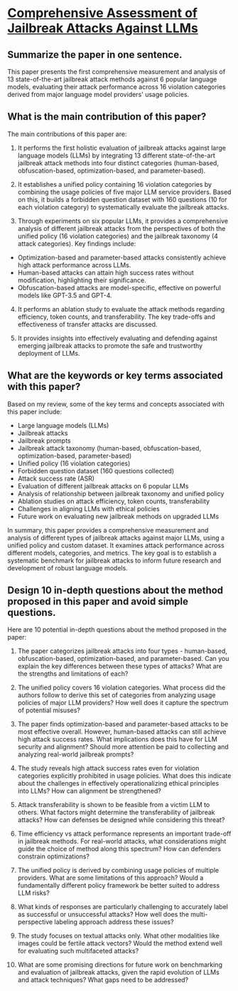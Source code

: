 # [Comprehensive Assessment of Jailbreak Attacks Against LLMs](https://arxiv.org/abs/2402.05668)

## Summarize the paper in one sentence.

 This paper presents the first comprehensive measurement and analysis of 13 state-of-the-art jailbreak attack methods against 6 popular language models, evaluating their attack performance across 16 violation categories derived from major language model providers' usage policies.


## What is the main contribution of this paper?

 The main contributions of this paper are:

1. It performs the first holistic evaluation of jailbreak attacks against large language models (LLMs) by integrating 13 different state-of-the-art jailbreak attack methods into four distinct categories (human-based, obfuscation-based, optimization-based, and parameter-based).

2. It establishes a unified policy containing 16 violation categories by combining the usage policies of five major LLM service providers. Based on this, it builds a forbidden question dataset with 160 questions (10 for each violation category) to systematically evaluate the jailbreak attacks.  

3. Through experiments on six popular LLMs, it provides a comprehensive analysis of different jailbreak attacks from the perspectives of both the unified policy (16 violation categories) and the jailbreak taxonomy (4 attack categories). Key findings include:

- Optimization-based and parameter-based attacks consistently achieve high attack performance across LLMs.
- Human-based attacks can attain high success rates without modification, highlighting their significance.  
- Obfuscation-based attacks are model-specific, effective on powerful models like GPT-3.5 and GPT-4.

4. It performs an ablation study to evaluate the attack methods regarding efficiency, token counts, and transferability. The key trade-offs and effectiveness of transfer attacks are discussed.

5. It provides insights into effectively evaluating and defending against emerging jailbreak attacks to promote the safe and trustworthy deployment of LLMs.


## What are the keywords or key terms associated with this paper?

 Based on my review, some of the key terms and concepts associated with this paper include:

- Large language models (LLMs)
- Jailbreak attacks
- Jailbreak prompts
- Jailbreak attack taxonomy (human-based, obfuscation-based, optimization-based, parameter-based)
- Unified policy (16 violation categories)
- Forbidden question dataset (160 questions collected)
- Attack success rate (ASR)
- Evaluation of different jailbreak attacks on 6 popular LLMs 
- Analysis of relationship between jailbreak taxonomy and unified policy
- Ablation studies on attack efficiency, token counts, transferability
- Challenges in aligning LLMs with ethical policies
- Future work on evaluating new jailbreak methods on upgraded LLMs

In summary, this paper provides a comprehensive measurement and analysis of different types of jailbreak attacks against major LLMs, using a unified policy and custom dataset. It examines attack performance across different models, categories, and metrics. The key goal is to establish a systematic benchmark for jailbreak attacks to inform future research and development of robust language models.


## Design 10 in-depth questions about the method proposed in this paper and avoid simple questions.

 Here are 10 potential in-depth questions about the method proposed in the paper:

1. The paper categorizes jailbreak attacks into four types - human-based, obfuscation-based, optimization-based, and parameter-based. Can you explain the key differences between these types of attacks? What are the strengths and limitations of each?

2. The unified policy covers 16 violation categories. What process did the authors follow to derive this set of categories from analyzing usage policies of major LLM providers? How well does it capture the spectrum of potential misuses?

3. The paper finds optimization-based and parameter-based attacks to be most effective overall. However, human-based attacks can still achieve high attack success rates. What implications does this have for LLM security and alignment? Should more attention be paid to collecting and analyzing real-world jailbreak prompts?

4. The study reveals high attack success rates even for violation categories explicitly prohibited in usage policies. What does this indicate about the challenges in effectively operationalizing ethical principles into LLMs? How can alignment be strengthened? 

5. Attack transferability is shown to be feasible from a victim LLM to others. What factors might determine the transferability of jailbreak attacks? How can defenses be designed while considering this threat?

6. Time efficiency vs attack performance represents an important trade-off in jailbreak methods. For real-world attacks, what considerations might guide the choice of method along this spectrum? How can defenders constrain optimizations?  

7. The unified policy is derived by combining usage policies of multiple providers. What are some limitations of this approach? Would a fundamentally different policy framework be better suited to address LLM risks?

8. What kinds of responses are particularly challenging to accurately label as successful or unsuccessful attacks? How well does the multi-perspective labeling approach address these issues?

9. The study focuses on textual attacks only. What other modalities like images could be fertile attack vectors? Would the method extend well for evaluating such multifaceted attacks?

10. What are some promising directions for future work on benchmarking and evaluation of jailbreak attacks, given the rapid evolution of LLMs and attack techniques? What gaps need to be addressed?
